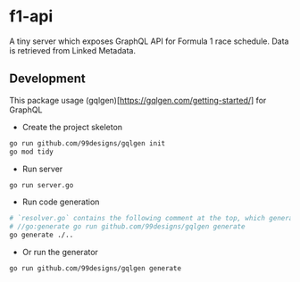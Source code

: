 # f1-api

A tiny server which exposes GraphQL API for Formula 1 race schedule.
Data is retrieved from Linked Metadata.

## Development
This package usage (gqlgen)[https://gqlgen.com/getting-started/] for GraphQL

 - Create the project skeleton

```sh
go run github.com/99designs/gqlgen init
go mod tidy
```

 - Run server

 ```sh
 go run server.go
 ```

 - Run code generation

 ```sh
# `resolver.go` contains the following comment at the top, which generates the code
# //go:generate go run github.com/99designs/gqlgen generate
go generate ./..
 ```

- Or run the generator

```sh
go run github.com/99designs/gqlgen generate
```